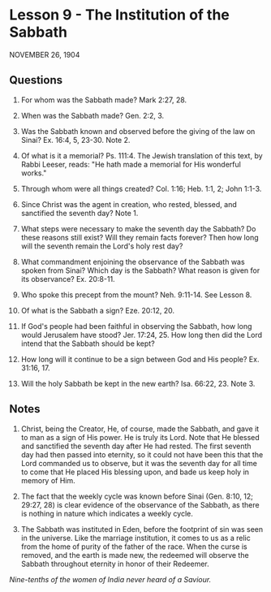 # Lesson 9 - The Institution of the Sabbath

NOVEMBER 26, 1904

## Questions

1. For whom was the Sabbath made? Mark 2:27, 28.

2. When was the Sabbath made? Gen. 2:2, 3.

3. Was the Sabbath known and observed before the giving of the law on Sinai? Ex. 16:4, 5, 23-30. Note 2.

4. Of what is it a memorial? Ps. 111:4. The Jewish translation of this text, by Rabbi Leeser, reads: "He hath made a memorial for His wonderful works."

5. Through whom were all things created? Col. 1:16; Heb. 1:1, 2; John 1:1-3.

6. Since Christ was the agent in creation, who rested, blessed, and sanctified the seventh day? Note 1.

7. What steps were necessary to make the seventh day the Sabbath? Do these reasons still exist? Will they remain facts forever? Then how long will the seventh remain the Lord's holy rest day?

8. What commandment enjoining the observance of the Sabbath was spoken from Sinai? Which day is the Sabbath? What reason is given for its observance? Ex. 20:8-11.

9. Who spoke this precept from the mount? Neh. 9:11-14. See Lesson 8.

10. Of what is the Sabbath a sign? Eze. 20:12, 20.

11. If God's people had been faithful in observing the Sabbath, how long would Jerusalem have stood? Jer. 17:24, 25. How long then did the Lord intend that the Sabbath should be kept?

12. How long will it continue to be a sign between God and His people? Ex. 31:16, 17.

13. Will the holy Sabbath be kept in the new earth? Isa. 66:22, 23. Note 3.

## Notes

1. Christ, being the Creator, He, of course, made the Sabbath, and gave it to man as a sign of His power. He is truly its Lord. Note that He blessed and sanctified the seventh day after He had rested. The first seventh day had then passed into eternity, so it could not have been this that the Lord commanded us to observe, but it was the seventh day for all time to come that He placed His blessing upon, and bade us keep holy in memory of Him.

2. The fact that the weekly cycle was known before Sinai (Gen. 8:10, 12; 29:27, 28) is clear evidence of the observance of the Sabbath, as there is nothing in nature which indicates a weekly cycle.

3. The Sabbath was instituted in Eden, before the footprint of sin was seen in the universe. Like the marriage institution, it comes to us as a relic from the home of purity of the father of the race. When the curse is removed, and the earth is made new, the redeemed will observe the Sabbath throughout eternity in honor of their Redeemer.

*Nine-tenths of the women of India never heard of a Saviour.*